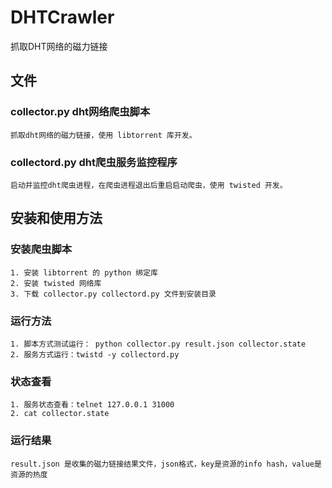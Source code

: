 DHTCrawler
==========

抓取DHT网络的磁力链接


文件
----

### collector.py dht网络爬虫脚本

    抓取dht网络的磁力链接，使用 libtorrent 库开发。

### collectord.py dht爬虫服务监控程序

    启动并监控dht爬虫进程，在爬虫进程退出后重启启动爬虫，使用 twisted 开发。
    


安装和使用方法
--------------

### 安装爬虫脚本

    1. 安装 libtorrent 的 python 绑定库
    2. 安装 twisted 网络库
    3. 下载 collector.py collectord.py 文件到安装目录

### 运行方法

    1. 脚本方式测试运行： python collector.py result.json collector.state
    2. 服务方式运行：twistd -y collectord.py

### 状态查看

    1. 服务状态查看：telnet 127.0.0.1 31000
    2. cat collector.state
  
### 运行结果

    result.json 是收集的磁力链接结果文件，json格式，key是资源的info hash，value是资源的热度
